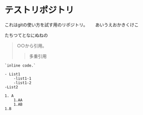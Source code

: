 # テストリポジトリ
これはgitの使い方を試す用のリポジトリ。　　
あいうえおかきくけこ

たちつてとなにぬねの
> ○○から引用。
>>多重引用

~~~cd /d F:\~~~
`inline code.`

- List1
	-list1-1
	-list1-2
-List2

1. A
	1.AA
	1.AB
1.B



